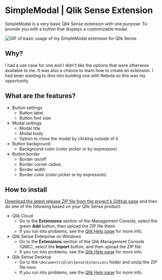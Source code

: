 # SimpleModal | Qlik Sense Extension

SimpleModal is a very basic Qlik Sense extension with one purpose: To provide you with a button that displays a customizable modal.

![GIF of basic usage of my SimpleModal extension for Qlik Sense](https://github.com/hurrifan1/AustinSite/blob/master/static/images/SimpleModal%20Extension%20-%20Overview%20GIF%201.gif)

## Why?

I had a use case for one and I didn't like the options that were otherwise available to me. It was also a chance to learn how to create an extension. I had been wanting to dive into building one with Nebula so this was my opportunity.

## What are the features?

- Button settings
  - Button label
  - Button font size
- Modal settings
  - Modal title
  - Modal body
  - Option to close the modal by clicking outside of it
- Button background
  - Background color (color picker or by expression)
- Button border
  - Border on/off
  - Border corner radius
  - Border width
  - Border color (color picker or by expression)

## How to install

[Download the latest release ZIP file from the project's GitHub page](https://github.com/hurrifan1/SimpleModal/releases/latest) and then do one of the following based on your Qlik Sense product:

- Qlik Cloud
    - Go to the **Extensions** section of the Management Console, select the green **Add** button, then upload the ZIP file there.
    - If you run into problems, see the [Qlik Help page](https://help.qlik.com/en-US/cloud-services/Subsystems/Hub/Content/Sense_Hub/Admin/mc-extensions.htm#anchor-3) for more info.
- Qlik Sense Enterprise on Windows
    - Go to the **Extensions** section of the Qlik Management Console (QMC), select the **Import** button, and then upload the ZIP file.
    - If you run into problems, see the [Qlik Help page](https://help.qlik.com/en-US/sense-admin/February2023/Subsystems/DeployAdministerQSE/Content/Sense_DeployAdminister/QSEoW/Administer_QSEoW/Managing_QSEoW/import-extensions.htm) for more info.
- Qlik Sense Desktop
    - Go to the `\Documents\Qlik\Sense\Extensions` folder and unzip the ZIP file here.
    - If you run into problems, see the [Qlik Help page](https://help.qlik.com/en-US/sense-developer/February2023/Subsystems/Extensions/Content/Sense_Extensions/Howtos/deploy-extensions.htm#anchor-1) for more info.
